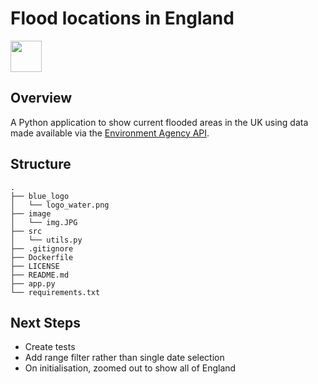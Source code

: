 # Flood locations in England

<img src="https://media.giphy.com/media/if4XHBAIKurDohCbZF/giphy.gif" width="50px"/>

## Overview

A Python application to show current flooded areas in the UK using data made available via the [Environment Agency API](https://environment.data.gov.uk/flood-monitoring/doc/reference).

## Structure


```
.
├── blue_logo
│   └── logo_water.png
├── image
│   └── img.JPG
├── src
│   └── utils.py
├── .gitignore
├── Dockerfile
├── LICENSE
├── README.md
├── app.py
└── requirements.txt

```

## Next Steps

- Create tests
- Add range filter rather than single date selection
- On initialisation, zoomed out to show all of England

